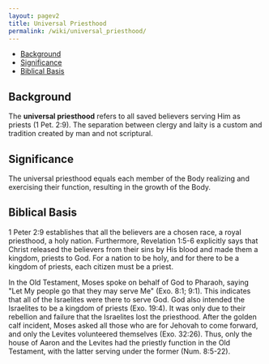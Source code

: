 ```yaml
---
layout: pagev2
title: Universal Priesthood
permalink: /wiki/universal_priesthood/
---
```

- [Background](#background)
- [Significance](#significance)
- [Biblical Basis](#biblical-basis)

## Background

The **universal priesthood** refers to all saved believers serving Him as priests (1 Pet. 2:9). The separation between clergy and laity is a custom and tradition created by man and not scriptural. 

## Significance

The universal priesthood equals each member of the Body realizing and exercising their function, resulting in the growth of the Body.

## Biblical Basis

1 Peter 2:9 establishes that all the believers are a chosen race, a royal priesthood, a holy nation. Furthermore, Revelation 1:5-6 explicitly says that Christ released the believers from their sins by His blood and made them a kingdom, priests to God. For a nation to be holy, and for there to be a kingdom of priests, each citizen must be a priest.

In the Old Testament, Moses spoke on behalf of God to Pharaoh, saying "Let My people go that they may serve Me" (Exo. 8:1; 9:1). This indicates that all of the Israelites were there to serve God. God also intended the Israelites to be a kingdom of priests (Exo. 19:4). It was only due to their rebellion and failure that the Israelites lost the priesthood. After the golden calf incident, Moses asked all those who are for Jehovah to come forward, and only the Levites volunteered themselves (Exo. 32:26). Thus, only the house of Aaron and the Levites had the priestly function in the Old Testament, with the latter serving under the former (Num. 8:5-22).
